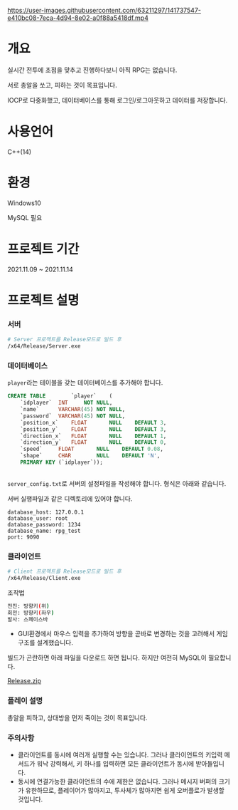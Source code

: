 https://user-images.githubusercontent.com/63211297/141737547-e410bc08-7eca-4d94-8e02-a0f88a5418df.mp4

# 개요

실시간 전투에 초점을 맞추고 진행하다보니 아직 RPG는 없습니다.

서로 총알을 쏘고, 피하는 것이 목표입니다.

IOCP로 다중화했고, 데이터베이스를 통해 로그인/로그아웃하고 데이터를 저장합니다.

# 사용언어

C++(14)

# 환경

Windows10

MySQL 필요

# 프로젝트 기간

2021.11.09 ~ 2021.11.14

# 프로젝트 설명

### 서버

```bash
# Server 프로젝트를 Release모드로 빌드 후
/x64/Release/Server.exe
```

### 데이터베이스

`player`라는 테이블을 갖는 데이터베이스를 추가해야 합니다.

```sql
CREATE TABLE		`player`	(
	`idplayer`	INT		NOT	NULL,
	`name`		VARCHAR(45)	NOT	NULL,
	`password`	VARCHAR(45)	NOT	NULL,
	`position_x`	FLOAT		NULL	DEFAULT	3,
	`position_y`	FLOAT		NULL	DEFAULT	3,
	`direction_x`	FLOAT		NULL	DEFAULT	1,
	`direction_y`	FLOAT		NULL	DEFAULT	0,
	`speed`		FLOAT		NULL	DEFAULT	0.08,
	`shape`		CHAR		NULL	DEFAULT	'N',
	PRIMARY	KEY	(`idplayer`));
	
```

`server_config.txt`로 서버의 설정파일을 작성해야 합니다. 형식은 아래와 같습니다.

서버 실행파일과 같은 디렉토리에 있어야 합니다.

```
database_host: 127.0.0.1
database_user: root
database_password: 1234
database_name: rpg_test
port: 9090
```

### 클라이언트

```bash
# Client 프로젝트를 Release모드로 빌드 후
/x64/Release/Client.exe
```

조작법

```bash
전진: 방향키(위)
회전: 방향키(좌우)
발사: 스페이스바
```

- GUI환경에서 마우스 입력을 추가하여 방향을 곧바로 변경하는 것을 고려해서 게임 구조를 설계했습니다.

빌드가 곤란하면 아래 파일을 다운로드 하면 됩니다. 하지만 여전히 MySQL이 필요합니다.

[Release.zip](https://s3-us-west-2.amazonaws.com/secure.notion-static.com/8862e054-7d88-4cfc-b7b3-efae399f082d/Release.zip)

### 플레이 설명

총알을 피하고, 상대방을 먼저 죽이는 것이 목표입니다.

### 주의사항

- 클라이언트를 동시에 여러개 실행할 수는 있습니다. 그러나 클라이언트의 키입력 메서드가 워낙 강력해서, 키 하나를 입력하면 모든 클라이언트가 동시에 받아들입니다.
- 동시에 연결가능한 클라이언트의 수에 제한은 없습니다. 그러나 메시지 버퍼의 크기가 유한하므로, 플레이어가 많아지고, 투사체가 많아지면 쉽게 오버플로가 발생할 것입니다.
